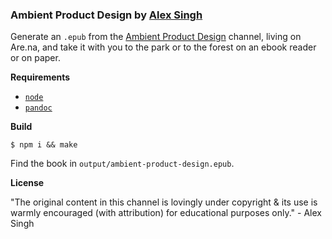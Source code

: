 ### Ambient Product Design by [Alex Singh](https://alexsingh.com/)
Generate an `.epub` from the [Ambient Product Design](https://are.na/alex-singh/ambient-product-design) channel, living on Are.na, and take it with you to the park or to the forest on an ebook reader or on paper.

**Requirements**
- [`node`](https://nodejs.org)
- [`pandoc`](https://pandoc.org)

**Build**
```
$ npm i && make
```

Find the book in `output/ambient-product-design.epub`.

**License**

"The original content in this channel is lovingly under copyright & its use is warmly encouraged (with attribution) for educational purposes only." - Alex Singh

